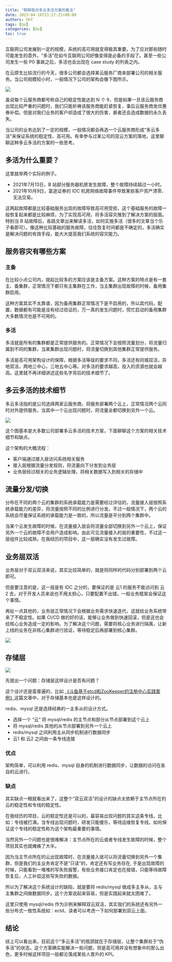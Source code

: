 ```yaml
---
title: "聊聊我对多云多活方案的看法"
date: 2023-04-16T21:27:21+08:00
authors: hhf
tags: [Go] 
categories: [Go]
toc: true
---
```


互联网公司发展到一定的规模，系统的高可用就变得极其重要。为了应对那些随时可能发生的意外，“多活”在如今互联网公司好像变得是必备的手段了。甚至一些公司发生一些 P0 事故之后，多活也会出现在 case study 的列表之内。

在云原生比较流行的今天，很多公司都会选择某云服务厂商来部署公司的相关服务。当公司规模较小时，一般情况下公司的架构会像下图所示。

![](https://cdn.jsdelivr.net/gh/georgehao/img/danyun.png)

虽说每个云服务商都号称自己的稳定性能达到 N 个 9，但是如果一旦该云服务商出现比较严重的问题时，我们只能祈祷该服务商能赶紧恢复，事后云服务商发优惠券补偿。但是对我们业务的客户却造成了很大的伤害，甚者还会造成数据的永久丢失。

当公司的业务达到了一定的规模，一般情况都会再选一个云服务商形成“多云多活”来保证系统的稳定性、高可用。有幸参与过某公司的双云方案的落地，这里聊聊这种多云多活的方案的一些思考。

## 多活为什么重要？

这里就举两个实际的例子。

* 2021年7月13日，B 站部分服务器机房发生故障，整个故障持续超过一小时。
* 2021年10月9日，富途证券的 IDC 机房网络故障事件导致某些客户资产清零、无法交易。

这两起故障都是比较基础服务出现的故障导致高可用受损，这个基础服务的故障一般恢复起来都是比较麻烦，为了实现高可用，将多活容灾推到了解决方案的层面。特别当 B 站故障后，各路文章出来解读多活，如何实施多活（很多的文章当个乐子看即可）。像这种比较基础的服务故障，往往恢复时间都是不确定的，多活确实是解决问题的有效手段，能大大提高我们系统的容灾能力。

## 服务容灾有哪些方案

### 主备

在比较小点公司内，提起比较多的方案应该是主备方案。这种方案的特点是有一套主、备集群，正常情况下都只有主集群在工作，当主集群出现故障的时候，备用集群启用。

这种方案其实不太靠谱，因为备用集群正常情况下是不启用的，所以其代码，配置，数据都有可能是没有经过验证的，万一真的发生问题时，慌忙启动的备用集群大多数情况也是不可用的。


### 多活

多活就是所有的集群都是正常提供服务的。正常情况下会按照流量划分，将流量归属到不同的集群，当某集群出现问题时，将流量切换到其他集群正常提供服务。

多活是高可用架构设计的保障，根据多活等级的要求不同，多活还有同城双活，异地双活，两地三中心，三地五中心等。对多活的要求越高，投入的资源也就会越高。这里就不再详细讲述这些名字背后的技术细节了。

## 多云多活的技术细节

多云多活指的是公司选择两家云服务商，将服务部署两个云上，正常情况两个云同时对外提供服务，当其中一个云出现问题时，将流量全都切换到另外一个云。

![](https://cdn.jsdelivr.net/gh/georgehao/img/shuangyun2.png)

这个图基本是大多数公司部署多云多活的技术方案，下面聊聊这个方案的相关技术细节和缺点。

这个架构的大概流程：

* 客户端通过接入层访问系统相关服务
* 接入层根据流量分发规则，将流量向下分发到业务层
* 业务层经过相关的业务逻辑处理，将相关数据写入到相关的存储中

## 流量分发/切换

分布在不同的两个云的集群的系统承载能力是需要经过评估的，流量接入层按照系统承载能力的差异，将流量按照不同的比例进行分发。不过一般情况下，两个云的系统会尽量保证系统的承载能力是一致的，所以流量是平分到两个集群中。

当某个云发生故障的时候，在流量接入层会将流量全部切换到另外一个云上，保证另外一个云的故障不会用户造成影响。由此可见流量接入的层的重要性，不过这一层组件比较成熟，在我经历的项目中，这一层确实没有发生过故障。

## 业务层双活

业务层对于双云双活来说，其实比较简单的，就是将同样的代码分别部署到两个云即可。

但是要注意的是，这一层是有 IDC 之分的，要保证的是 云1  的服务不能访问到 云2 去，对于开发人员来说也不用太担心，只要配置不出错，一般业务框架会保证这个事情。

再扯一点其他的，业务层正常情况下会根据业务需求快速迭代，这就给业务系统带来了不稳定性。如果 CI/CD 做的好的话，能够让业务做到快速回滚，但是这也会给核心业务造成一定的影响。为了解决这个问题，需要将核心业务进行隔离，让新上线的业务在非核心集群进行验证，等待稳定后再部署到核心集群。

![](https://cdn.jsdelivr.net/gh/georgehao/img/yungeli.png)

## 存储层

![](https://cdn.jsdelivr.net/gh/georgehao/img/yunstore.png)

先提出一个问题：存储层这样设计是否有问题？

这个设计还是蛮普遍的，比如 [《斗鱼基于etcd和ZooKeeper的注册中心实践案例》](https://mp.weixin.qq.com/s/suFzz168Z4HmeP2lQd3tgw)这篇文章中，对于存储基本也是这样设计的。

redis、mysql 还是选择经典的一主多从的设计方式。

* 选择一个 “云” 将 mysql/redis 的主节点和部分从节点部署到这个云上
* 将 mysql/redis 其他的从节点部署到另外一个云上
* redis/mysql 之间利用主从同步机制进行数据同步
* 云1 和 云2 之间由一条专线连接

### 优点

架构简单，可以利用 redis、mysql 自身的机制进行数据同步，让数据的访问在各自的云进行。

### 缺点

其实缺点一眼就看出来了，这整个“双云双活”的设计的缺点太依赖于主节点所在的云的稳定性和专线的稳定性。

在我经历的项目，云的稳定性还是可以的，最容易出现问题的其实这条专线，比如：专线被打满。当专线出现问题时，研发只能傻乐，等待运维恢复专线，如何保证这个专线的稳定性称为这个架构最重要的事情。

当然另外一个问题也是很难解决：主节点所在的云或者专线发生故障的时候，整个项目其实也就瘫痪了大半。

因为当主节点所在的云出现故障时，在流量接入层可以将流量切换到另外一个集群，但是我们的主业务肯定不是”只读“的，肯定还有写业务存在, 于是出现故障的时候，只能看到一堆堆的写失败报警，有些业务接口肯定也在报错，只能等待故障恢复后，人工补偿这些写失败的数据。

所以为了解决这个系统设计的缺陷，就是要将 redis/mysql 做成多主多从，主与主集群之间做数据同步。这个方案说起来容易，但是实践起来就太困难了。

这里只使用 mysql/redis 作为示例来解释双云双活，其实我们的系统还有另外一些分布式一致性系统如：ectd，读者可以考虑一下如何部署到双云上面。

## 结论

综上可以看出来，目前这个“多云多活”的瓶颈就在于存储层，让整个集群处于“伪多活”的状态。这个方案确实能解决一些问题，但是高可用并没有想象中的那么出色，更多时候这样项目一般都沦落成某些人晋升的 KPI。